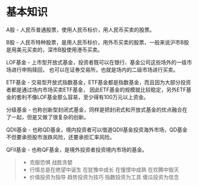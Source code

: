 
# 基本知识

A股 - 人民币普通股票，使用人民币标价，用人民币买卖的股票。

B股 - 人民币特种股票，是用人民币标价，用外币买卖的股票，一般来说沪市B股是用美元买卖的，深市B股使用港币买卖。

LOF基金 - 上市型开放式基金，投资者既可以在银行、基金公司这些场外的一级市场进行申购赎回，
也可以在证券交易所，也就是场内的二级市场进行买卖。

ETF基金 - 交易型开放式指数基金，ETF基金都是指数基金，而且因为大部分投资者都是通过场内市场买卖ETF基金，
因此ETF基金的规模就比较稳定，另外ETF基金的套利不像LOF基金那么容易，至少得有100万元以上资金。

分级基金 - 也称创新型封闭式基金，同样是把封闭式和开放式基金的优点融合在了一起，但是又做了很复杂的创新。

QDII基金 - 也称QD基金，境内投资者可以借道QDII基金投资海外市场，QD基金不但要承担股市涨跌风险，还要承担汇率风险。

QFII基金 - 也称QF基金，是境外投资者投资境内市场的基金。

> - 克服恐惧 战胜贪婪
> - 行情总是在绝望中诞生 在犹豫中成长 在憧憬中成熟 在欢腾中毁灭
> - 价值投资为指导 趋势投资为技巧 指数投资为工具 傻瓜投资为信念


